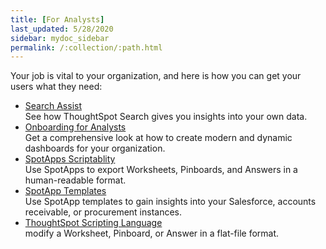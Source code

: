 ```yaml
---
title: [For Analysts]
last_updated: 5/28/2020
sidebar: mydoc_sidebar
permalink: /:collection/:path.html
---
```


Your job is vital to your organization, and here is how you can get your users what they need:

<ul>
<li><a href="search-assist.html">Search Assist</a><br>See how ThoughtSpot Search gives you insights into your own data.</li>
<li><a href="analyst-onboarding.html">Onboarding for Analysts</a><br>Get a comprehensive look at how to create modern and dynamic dashboards for your organization.</li>
<li><a href="scriptability.html">SpotApps Scriptablity</a><br>Use SpotApps to export Worksheets, Pinboards, and Answers in a human-readable format.</li>
<li><a href="app-templates.html">SpotApp Templates</a><br>Use SpotApp templates to gain insights into your Salesforce, accounts receivable, or procurement instances.</li>
<li><a href="app-templates.html">ThoughtSpot Scripting Language</a><br>modify a Worksheet, Pinboard, or Answer in a flat-file format.</li>
</ul>

